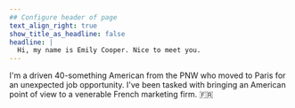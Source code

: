 ```yaml
---
## Configure header of page
text_align_right: true
show_title_as_headline: false
headline: |
  Hi, my name is Emily Cooper. Nice to meet you.
---
```


<!-- this is a subheadline -->
I'm a driven 40-something American from the PNW who moved to Paris for an unexpected job opportunity. I've been tasked with bringing an American point of view to a venerable French marketing firm. :fr:
